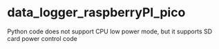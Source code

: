 # data_logger_raspberryPI_pico
Python code does not support CPU low power mode, but it supports SD card power control code
